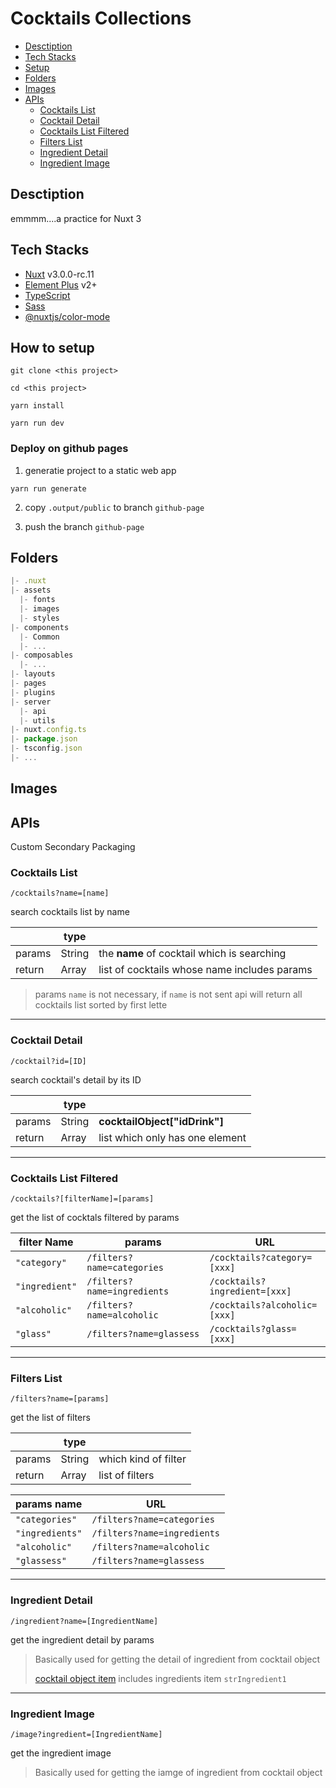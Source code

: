 # Cocktails Collections

- [Desctiption](#desctiption)
- [Tech Stacks](#tech-stacks)
- [Setup](#how-to-setup)
- [Folders](#folders)
- [Images](#images)
- [APIs](#apis)
  - [Cocktails List](#cocktails-list)
  - [Cocktail Detail](#cocktail-detail)
  - [Cocktails List Filtered](#cocktails-list-filtered)
  - [Filters List](#filters-list)
  - [Ingredient Detail](#ingredient-detail)
  - [Ingredient Image](#ingredient-image)

## Desctiption

emmmm....a practice for Nuxt 3

## Tech Stacks

- [Nuxt]() v3.0.0-rc.11
- [Element Plus]() v2+
- [TypeScript]()
- [Sass]()
- [@nuxtjs/color-mode]()

## How to setup

```shell
git clone <this project>

cd <this project>

yarn install

yarn run dev
```

### Deploy on github pages

1. generatie project to a static web app

```shell
yarn run generate
```

2. copy `.output/public` to branch `github-page`

3. push the branch `github-page`

## Folders

```js
|- .nuxt
|- assets
  |- fonts
  |- images
  |- styles
|- components
  |- Common
  |- ...
|- composables
  |- ...
|- layouts
|- pages
|- plugins
|- server
  |- api
  |- utils
|- nuxt.config.ts
|- package.json
|- tsconfig.json
|- ...
```

## Images

## APIs

Custom Secondary Packaging

### Cocktails List

`/cocktails?name=[name]`

search cocktails list by name

|        | type   |                                              |
| ------ | ------ | -------------------------------------------- |
| params | String | the **name** of cocktail which is searching  |
| return | Array  | list of cocktails whose name includes params |

> params `name` is not necessary, if `name` is not sent api will return all cocktails list sorted by first lette

---

### Cocktail Detail

`/cocktail?id=[ID]`

search cocktail's detail by its ID

|        | type   |                                 |
| ------ | ------ | ------------------------------- |
| params | String | **cocktailObject["idDrink"]**   |
| return | Array  | list which only has one element |

---

### Cocktails List Filtered

`/cocktails?[filterName]=[params]`

get the list of cocktals filtered by params

| filter Name    | params                      | URL                           |
| -------------- | --------------------------- | ----------------------------- |
| `"category"`   | `/filters?name=categories`  | `/cocktails?category=[xxx]`   |
| `"ingredient"` | `/filters?name=ingredients` | `/cocktails?ingredient=[xxx]` |
| `"alcoholic"`  | `/filters?name=alcoholic`   | `/cocktails?alcoholic=[xxx]`  |
| `"glass"`      | `/filters?name=glassess`    | `/cocktails?glass=[xxx]`      |

---

### Filters List

`/filters?name=[params]`

get the list of filters

|        | type   |                      |
| ------ | ------ | -------------------- |
| params | String | which kind of filter |
| return | Array  | list of filters      |

| params name     | URL                         |
| --------------- | --------------------------- |
| `"categories"`  | `/filters?name=categories`  |
| `"ingredients"` | `/filters?name=ingredients` |
| `"alcoholic"`   | `/filters?name=alcoholic`   |
| `"glassess"`    | `/filters?name=glassess`    |

---

### Ingredient Detail

`/ingredient?name=[IngredientName]`

get the ingredient detail by params

> Basically used for getting the detail of ingredient from cocktail object
>
> [cocktail object item](#cocktail-detail) includes ingredients item `strIngredient1`

---

### Ingredient Image

`/image?ingredient=[IngredientName]`

get the ingredient image

> Basically used for getting the iamge of ingredient from cocktail object

